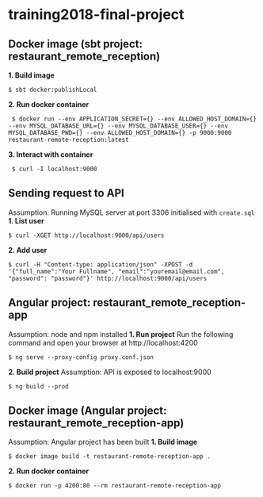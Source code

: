 # training2018-final-project

## Docker image (sbt project: restaurant_remote_reception)
**1. Build image**
```
$ sbt docker:publishLocal
```

**2. Run docker container**
```
 $ docker run --env APPLICATION_SECRET={} --env ALLOWED_HOST_DOMAIN={} --env MYSQL_DATABASE_URL={} --env MYSQL_DATABASE_USER={} --env MYSQL_DATABASE_PWD={} --env ALLOWED_HOST_DOMAIN={} -p 9000:9000 restaurant-remote-reception:latest
 ```
 
**3. Interact with container**
```
 $ curl -I localhost:9000
```

## Sending request to API
Assumption: Running MySQL server at port 3306 initialised with `create.sql`
**1. List user**
```
$ curl -XGET http://localhost:9000/api/users
```
**2. Add user**
```
$ curl -H "Content-type: application/json" -XPOST -d '{"full_name":"Your Fullname", "email":"youremail@email.com", "password": "password"}' http://localhost:9000/api/users
```

## Angular project: restaurant_remote_reception-app
Assumption: node and npm installed
**1. Run project**
Run the following command and open your browser at http://localhost:4200
```
$ ng serve --proxy-config proxy.conf.json
```
**2. Build project**
Assumption: API is exposed to localhost:9000
```
$ ng build --prod
```

## Docker image (Angular project: restaurant_remote_reception-app)
Assumption: Angular project has been built
**1. Build image**
```
$ docker image build -t restaurant-remote-reception-app .
```
**2. Run docker container**
```
$ docker run -p 4200:80 --rm restaurant-remote-reception-app
```
